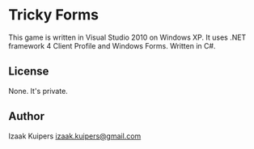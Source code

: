 # Tricky Forms

This game is written in Visual Studio 2010 on Windows XP. It uses .NET framework 4 Client Profile and Windows Forms. Written in C#.

## License

None. It's private.

## Author

Izaak Kuipers <izaak.kuipers@gmail.com>
